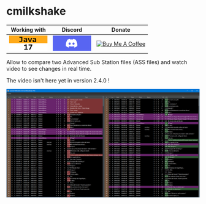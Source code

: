 # cmilkshake

| Working with | Discord | Donate |
| ------------ | ------- | --------------- |
| ![Java 17](https://github.com/TW2/logonator/blob/main/status/github-status-17LTS.png) | <a href="https://discord.gg/ssU9SKg">![Discord](https://github.com/TW2/logonator/blob/main/logos/discord-100x40.png)</a> | <a href="https://www.buymeacoffee.com/yves.ludosky" target="_blank"><img src="https://cdn.buymeacoffee.com/buttons/v2/default-yellow.png" alt="Buy Me A Coffee" style="height: 60px !important;width: 217px !important;" ></a> |

Allow to compare two Advanced Sub Station files (ASS files) and watch video to see changes in real time.

The video isn't here yet in version 2.4.0 !

<img src="https://github.com/TW2/cmilkshake/blob/master/screenshots/2020-07-30 - CaramelMilkshake 2.4.0 - 001.PNG" />

